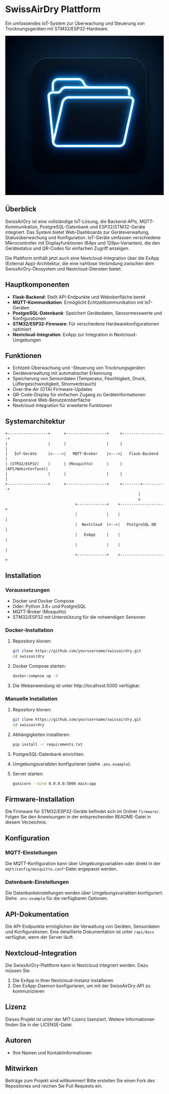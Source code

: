 # SwissAirDry Plattform

Ein umfassendes IoT-System zur Überwachung und Steuerung von Trocknungsgeräten mit STM32/ESP32-Hardware.

![SwissAirDry Logo](generated-icon.png)

## Überblick

SwissAirDry ist eine vollständige IoT-Lösung, die Backend-APIs, MQTT-Kommunikation, PostgreSQL-Datenbank und ESP32/STM32-Geräte integriert. Das System bietet Web-Dashboards zur Geräteverwaltung, Statusüberwachung und Konfiguration. IoT-Geräte umfassen verschiedene Mikrocontroller mit Displayfunktionen (64px und 128px-Varianten), die den Gerätestatus und QR-Codes für einfachen Zugriff anzeigen.

Die Plattform enthält jetzt auch eine Nextcloud-Integration über die ExApp (External App)-Architektur, die eine nahtlose Verbindung zwischen dem SwissAirDry-Ökosystem und Nextcloud-Diensten bietet.

## Hauptkomponenten

- **Flask-Backend**: Stellt API-Endpunkte und Weboberfläche bereit
- **MQTT-Kommunikation**: Ermöglicht Echtzeitkommunikation mit IoT-Geräten
- **PostgreSQL-Datenbank**: Speichert Gerätedaten, Sensormesswerte und Konfigurationen
- **STM32/ESP32-Firmware**: Für verschiedene Hardwarekonfigurationen optimiert
- **Nextcloud-Integration**: ExApp zur Integration in Nextcloud-Umgebungen

## Funktionen

- Echtzeit-Überwachung und -Steuerung von Trocknungsgeräten
- Geräteverwaltung mit automatischer Erkennung
- Speicherung von Sensordaten (Temperatur, Feuchtigkeit, Druck, Lüftergeschwindigkeit, Stromverbrauch)
- Over-the-Air (OTA) Firmware-Updates
- QR-Code-Display für einfachen Zugang zu Geräteinformationen
- Responsive Web-Benutzeroberfläche
- Nextcloud-Integration für erweiterte Funktionen

## Systemarchitektur

```
+------------------+      +------------------+     +-------------------+
|                  |      |                  |     |                   |
|   IoT-Geräte     |<---->|   MQTT-Broker    |<--->|   Flask-Backend   |
| (STM32/ESP32)    |      | (Mosquitto)      |     | (API/Webinterface)|
|                  |      |                  |     |                   |
+------------------+      +------------------+     +--------+----------+
                                                           |
                                                           v
                               +-------------+    +-------------------+
                               |             |    |                   |
                               |  Nextcloud  |<-->|   PostgreSQL DB   |
                               |   ExApp     |    |                   |
                               |             |    |                   |
                               +-------------+    +-------------------+
```

## Installation

### Voraussetzungen

- Docker und Docker Compose
- Oder: Python 3.8+ und PostgreSQL
- MQTT-Broker (Mosquitto)
- STM32/ESP32 mit Unterstützung für die notwendigen Sensoren

### Docker-Installation

1. Repository klonen:
   ```bash
   git clone https://github.com/yourusername/swissairdry.git
   cd swissairdry
   ```

2. Docker Compose starten:
   ```bash
   docker-compose up -d
   ```

3. Die Webanwendung ist unter http://localhost:5000 verfügbar.

### Manuelle Installation

1. Repository klonen:
   ```bash
   git clone https://github.com/yourusername/swissairdry.git
   cd swissairdry
   ```

2. Abhängigkeiten installieren:
   ```bash
   pip install -r requirements.txt
   ```

3. PostgreSQL-Datenbank einrichten.

4. Umgebungsvariablen konfigurieren (siehe `.env.example`).

5. Server starten:
   ```bash
   gunicorn --bind 0.0.0.0:5000 main:app
   ```

## Firmware-Installation

Die Firmware für STM32/ESP32-Geräte befindet sich im Ordner `firmware/`. Folgen Sie den Anweisungen in der entsprechenden README-Datei in diesem Verzeichnis.

## Konfiguration

### MQTT-Einstellungen

Die MQTT-Konfiguration kann über Umgebungsvariablen oder direkt in der `mqtt/config/mosquitto.conf`-Datei angepasst werden.

### Datenbank-Einstellungen

Die Datenbankeinstellungen werden über Umgebungsvariablen konfiguriert. Siehe `.env.example` für die verfügbaren Optionen.

## API-Dokumentation

Die API-Endpunkte ermöglichen die Verwaltung von Geräten, Sensordaten und Konfigurationen. Eine detaillierte Dokumentation ist unter `/api/docs` verfügbar, wenn der Server läuft.

## Nextcloud-Integration

Die SwissAirDry-Plattform kann in Nextcloud integriert werden. Dazu müssen Sie:

1. Die ExApp in Ihrer Nextcloud-Instanz installieren
2. Den ExApp-Daemon konfigurieren, um mit der SwissAirDry-API zu kommunizieren

## Lizenz

Dieses Projekt ist unter der MIT-Lizenz lizenziert. Weitere Informationen finden Sie in der LICENSE-Datei.

## Autoren

- Ihre Namen und Kontaktinformationen

## Mitwirken

Beiträge zum Projekt sind willkommen! Bitte erstellen Sie einen Fork des Repositories und reichen Sie Pull Requests ein.